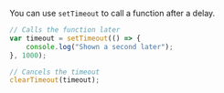 You can use `setTimeout` to call a function after a delay.

```js
// Calls the function later
var timeout = setTimeout(() => {
    console.log("Shown a second later");
}, 1000);

// Cancels the timeout
clearTimeout(timeout);
```
